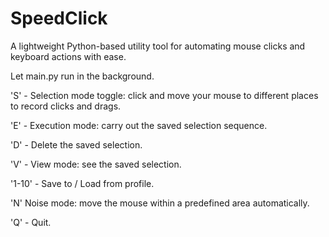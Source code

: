 # SpeedClick
A lightweight Python-based utility tool for automating mouse clicks and keyboard actions with ease.

Let main.py run in the background.

'S' - Selection mode toggle: click and move your mouse to different places to record clicks and drags.

'E' - Execution mode: carry out the saved selection sequence.

'D' - Delete the saved selection.

'V' - View mode: see the saved selection.

'1-10' - Save to / Load from profile.

'N' Noise mode: move the mouse within a predefined area automatically.

'Q' - Quit.
